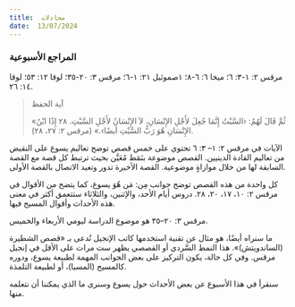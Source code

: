 ```yaml
---
title:  مجادلات
date:  13/07/2024
---
```


### المراجع الأسبوعية
مرقس ٢: ١-٣: ٦؛ ميخا ٦: ٦-٨؛ ١صموئيل ٢١: ١-٦؛ مرقس ٣: ٢٠-٣٥؛ لوقا ١٢: ٥٣؛ لوقا ١٤: ٢٦.

> <p>آية الحفظ</p>
> «ثُمَّ قَالَ لَهُمُ: ‹السَّبْتُ إِنَّمَا جُعِلَ لأَجْلِ الإِنْسَانِ، لاَ الإِنْسَانُ لأَجْلِ السَّبْتِ. ٢٨ إِذًا ابْنُ الإِنْسَانِ هُوَ رَبُّ السَّبْتِ أيضًا›.» (مرقس ٢: ٢٧، ٢٨).

الآيات في مرقس ٢: ١– ٣: ٦ تحتوي على خمس قصص توضح تعاليم يسوع على النقيض من تعاليم القادة الدينيين. القصص موضوعة بنَمَط مُعَيَّن بحيث ترتبط كل قصة مع القصة السابقة لها من خلال موازاةٍ موضوعية. القصة الأخيرة تدور وتعيد الاتصال بالقصة الأولى.

كل واحدة من هذه القصص توضح جوانب مِن: مَن هُوَ يسوع، كما يتضح من الأقوال في مرقس ٢: ١٠، ١٧، ٢٠، ٢٨. دروس أيام الأحد، والإثنين، والثلاثاء ستتعمق أكثر في معنى هذه الأحداث وأقوال المسيح فيها.

مرقس ٣: ٢٠–٣٥ هو موضوع الدراسة ليومي الأربعاء والخميس.

ما سنراه أيضًا، هو مثال عن تقنية استخدمها كاتب الإنجيل تُدعى بـ «قصص الشطيرة (الساندويتش)». هذا النمط السَّردي أو القصصي يظهر ست مرات على الأقل في إنجيل مرقس. وفي كل حالة، يكون التركيز على بعض الجوانب المهمة لطبيعة يسوع، ودوره كالمسيح (المسيا)، أو لطبيعة التلمذة.

سنقرأ في هذا الأسبوع عن بعض الأحداث حول يسوع وسنرى ما الذي يمكننا أن نتعلمه منها.